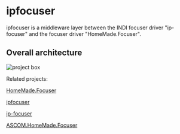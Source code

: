 # ipfocuser

ipfocuser is a middleware layer between the INDI focuser driver "ip-focuser" and the focuser driver "HomeMade.Focuser".

## Overall architecture

![project box](http://www.raguenaud-online.org/cedric/photos/astro/focuser/focuser.png)

Related projects:

[HomeMade.Focuser](https://github.com/cedric-r/HomeMade.Focuser)

[ipfocuser](https://github.com/cedric-r/ipfocuser)

[ip-focuser](https://github.com/cedric-r/ip-focuser)

[ASCOM.HomeMade.Focuser](https://github.com/cedric-r/ASCOM.HomeMade.Focuser)


